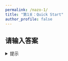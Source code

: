 ```yaml
---
permalink: /nazo-1/
title: "第1关：Quick Start"
author_profile: false
---
```


## 请输入答案

<details>
  <summary>提示</summary>
  <p>你可以通过这里熟悉一下我给出答案提示的方式。对了，这一关的提示是：输入 答案 试试？</p>
</details>